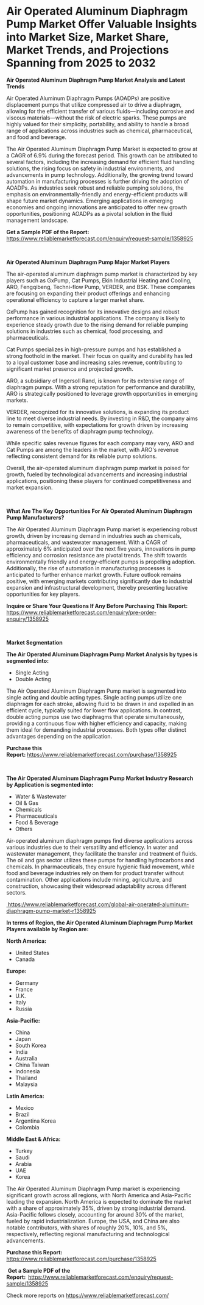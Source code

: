 <p><h1>Air Operated Aluminum Diaphragm Pump Market Offer Valuable Insights into Market Size, Market Share, Market Trends, and Projections Spanning from 2025 to 2032</h1></p><p><strong>Air Operated Aluminum Diaphragm Pump Market Analysis and Latest Trends</strong></p>
<p><p>Air Operated Aluminum Diaphragm Pumps (AOADPs) are positive displacement pumps that utilize compressed air to drive a diaphragm, allowing for the efficient transfer of various fluids—including corrosive and viscous materials—without the risk of electric sparks. These pumps are highly valued for their simplicity, portability, and ability to handle a broad range of applications across industries such as chemical, pharmaceutical, and food and beverage.</p><p>The Air Operated Aluminum Diaphragm Pump Market is expected to grow at a CAGR of 6.9% during the forecast period. This growth can be attributed to several factors, including the increasing demand for efficient fluid handling solutions, the rising focus on safety in industrial environments, and advancements in pump technology. Additionally, the growing trend toward automation in manufacturing processes is further driving the adoption of AOADPs. As industries seek robust and reliable pumping solutions, the emphasis on environmentally-friendly and energy-efficient products will shape future market dynamics. Emerging applications in emerging economies and ongoing innovations are anticipated to offer new growth opportunities, positioning AOADPs as a pivotal solution in the fluid management landscape.</p></p>
<p><strong>Get a Sample PDF of the Report:&nbsp;</strong> <a href="https://www.reliablemarketforecast.com/enquiry/request-sample/1358925?utm_campaign=2810&utm_medium=2&utm_source=Github&utm_content=ia&utm_term=22032025&utm_id=air-operated-aluminum-diaphragm-pump">https://www.reliablemarketforecast.com/enquiry/request-sample/1358925</a></p>
<p>&nbsp;</p>
<p><strong>Air Operated Aluminum Diaphragm Pump Major Market Players</strong></p>
<p><p>The air-operated aluminum diaphragm pump market is characterized by key players such as GxPump, Cat Pumps, Ekin Industrial Heating and Cooling, ARO, Fengqibeng, Techni-flow Pump, VERDER, and BSK. These companies are focusing on expanding their product offerings and enhancing operational efficiency to capture a larger market share.</p><p>GxPump has gained recognition for its innovative designs and robust performance in various industrial applications. The company is likely to experience steady growth due to the rising demand for reliable pumping solutions in industries such as chemical, food processing, and pharmaceuticals.</p><p>Cat Pumps specializes in high-pressure pumps and has established a strong foothold in the market. Their focus on quality and durability has led to a loyal customer base and increasing sales revenue, contributing to significant market presence and projected growth.</p><p>ARO, a subsidiary of Ingersoll Rand, is known for its extensive range of diaphragm pumps. With a strong reputation for performance and durability, ARO is strategically positioned to leverage growth opportunities in emerging markets.</p><p>VERDER, recognized for its innovative solutions, is expanding its product line to meet diverse industrial needs. By investing in R&D, the company aims to remain competitive, with expectations for growth driven by increasing awareness of the benefits of diaphragm pump technology.</p><p>While specific sales revenue figures for each company may vary, ARO and Cat Pumps are among the leaders in the market, with ARO's revenue reflecting consistent demand for its reliable pump solutions.</p><p>Overall, the air-operated aluminum diaphragm pump market is poised for growth, fueled by technological advancements and increasing industrial applications, positioning these players for continued competitiveness and market expansion.</p></p>
<p>&nbsp;</p>
<p><strong>What Are The Key Opportunities For Air Operated Aluminum Diaphragm Pump Manufacturers?</strong></p>
<p><p>The Air Operated Aluminum Diaphragm Pump market is experiencing robust growth, driven by increasing demand in industries such as chemicals, pharmaceuticals, and wastewater management. With a CAGR of approximately 6% anticipated over the next five years, innovations in pump efficiency and corrosion resistance are pivotal trends. The shift towards environmentally friendly and energy-efficient pumps is propelling adoption. Additionally, the rise of automation in manufacturing processes is anticipated to further enhance market growth. Future outlook remains positive, with emerging markets contributing significantly due to industrial expansion and infrastructural development, thereby presenting lucrative opportunities for key players.</p></p>
<p><strong>Inquire or Share Your Questions If Any Before Purchasing This Report:</strong> <a href="https://www.reliablemarketforecast.com/enquiry/pre-order-enquiry/1358925?utm_campaign=2810&utm_medium=2&utm_source=Github&utm_content=ia&utm_term=22032025&utm_id=air-operated-aluminum-diaphragm-pump">https://www.reliablemarketforecast.com/enquiry/pre-order-enquiry/1358925</a></p>
<p>&nbsp;</p>
<p><strong>Market Segmentation</strong></p>
<p><strong>The Air Operated Aluminum Diaphragm Pump Market Analysis by types is segmented into:</strong></p>
<p><ul><li>Single Acting</li><li>Double Acting</li></ul></p>
<p><p>The Air Operated Aluminum Diaphragm Pump market is segmented into single acting and double acting types. Single acting pumps utilize one diaphragm for each stroke, allowing fluid to be drawn in and expelled in an efficient cycle, typically suited for lower flow applications. In contrast, double acting pumps use two diaphragms that operate simultaneously, providing a continuous flow with higher efficiency and capacity, making them ideal for demanding industrial processes. Both types offer distinct advantages depending on the application.</p></p>
<p><strong>Purchase this Report:&nbsp;</strong><a href="https://www.reliablemarketforecast.com/purchase/1358925?utm_campaign=2810&utm_medium=2&utm_source=Github&utm_content=ia&utm_term=22032025&utm_id=air-operated-aluminum-diaphragm-pump">https://www.reliablemarketforecast.com/purchase/1358925</a></p>
<p>&nbsp;</p>
<p><strong>The Air Operated Aluminum Diaphragm Pump Market Industry Research by Application is segmented into:</strong></p>
<p><ul><li>Water & Wastewater</li><li>Oil & Gas</li><li>Chemicals</li><li>Pharmaceuticals</li><li>Food & Beverage</li><li>Others</li></ul></p>
<p><p>Air-operated aluminum diaphragm pumps find diverse applications across various industries due to their versatility and efficiency. In water and wastewater management, they facilitate the transfer and treatment of fluids. The oil and gas sector utilizes these pumps for handling hydrocarbons and chemicals. In pharmaceuticals, they ensure hygienic fluid movement, while food and beverage industries rely on them for product transfer without contamination. Other applications include mining, agriculture, and construction, showcasing their widespread adaptability across different sectors.</p></p>
<p><a href="https://www.reliablemarketforecast.com/global-air-operated-aluminum-diaphragm-pump-market-r1358925?utm_campaign=2810&utm_medium=2&utm_source=Github&utm_content=ia&utm_term=22032025&utm_id=air-operated-aluminum-diaphragm-pump">&nbsp;https://www.reliablemarketforecast.com/global-air-operated-aluminum-diaphragm-pump-market-r1358925</a></p>
<p><strong>In terms of Region, the Air Operated Aluminum Diaphragm Pump Market Players available by Region are:</strong></p>
<p>
    <p> <strong> North America: </strong>
        <ul>
            <li>United States</li>
            <li>Canada</li>
        </ul>
        </p> 
    <p> <strong> Europe: </strong>
        <ul>
            <li>Germany</li>
            <li>France</li>
            <li>U.K.</li>
            <li>Italy</li>
            <li>Russia</li>
        </ul>
        </p> 
    <p> <strong> Asia-Pacific: </strong>
        <ul>
            <li>China</li>
            <li>Japan</li>
            <li>South Korea</li>
            <li>India</li>
            <li>Australia</li>
            <li>China Taiwan</li>
            <li>Indonesia</li>
            <li>Thailand</li>
            <li>Malaysia</li>
        </ul>
        </p> 
    <p> <strong> Latin America: </strong>
        <ul>
            <li>Mexico</li>
            <li>Brazil</li>
            <li>Argentina Korea</li>
            <li>Colombia</li>
        </ul>
        </p> 
    <p> <strong> Middle East & Africa: </strong>
        <ul>
            <li>Turkey</li>
            <li>Saudi</li>
            <li>Arabia</li>
            <li>UAE</li>
            <li>Korea</li>
        </ul>
    </p>
    </p>
<p><p>The Air Operated Aluminum Diaphragm Pump market is experiencing significant growth across all regions, with North America and Asia-Pacific leading the expansion. North America is expected to dominate the market with a share of approximately 35%, driven by strong industrial demand. Asia-Pacific follows closely, accounting for around 30% of the market, fueled by rapid industrialization. Europe, the USA, and China are also notable contributors, with shares of roughly 20%, 10%, and 5%, respectively, reflecting regional manufacturing and technological advancements.</p></p>
<p><strong>Purchase this Report: </strong><a href="https://www.reliablemarketforecast.com/purchase/1358925?utm_campaign=2810&utm_medium=2&utm_source=Github&utm_content=ia&utm_term=22032025&utm_id=air-operated-aluminum-diaphragm-pump">https://www.reliablemarketforecast.com/purchase/1358925</a></p>
<p>&nbsp;<strong>Get a Sample PDF of the Report:&nbsp;&nbsp;</strong><a href="https://www.reliablemarketforecast.com/enquiry/request-sample/1358925?utm_campaign=2810&utm_medium=2&utm_source=Github&utm_content=ia&utm_term=22032025&utm_id=air-operated-aluminum-diaphragm-pump">https://www.reliablemarketforecast.com/enquiry/request-sample/1358925</a></p>
<p><strong></strong></p>
<p>Check more reports on <a href="https://www.reliablemarketforecast.com/?utm_campaign=2810&utm_medium=2&utm_source=Github&utm_content=ia&utm_term=22032025&utm_id=air-operated-aluminum-diaphragm-pump">https://www.reliablemarketforecast.com/</a></p>